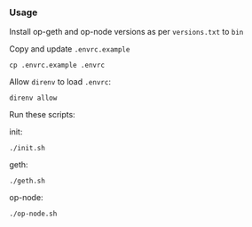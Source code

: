 ### Usage

Install op-geth and op-node versions as per `versions.txt` to `bin`

Copy and update `.envrc.example`

```
cp .envrc.example .envrc
```

Allow `direnv` to load `.envrc`:

```
direnv allow
```

Run these scripts:

init:

```
./init.sh
```

geth:

```
./geth.sh
```

op-node:

```
./op-node.sh
```
